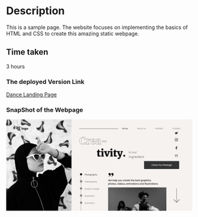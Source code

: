 # Description
This is a sample page. The website focuses on implementing the basics of HTML and CSS to create this amazing static webpage.

## Time taken

3 hours 

### The deployed Version Link

[Dance Landing Page]()

### SnapShot of the Webpage

![Dance Page](./14.png)